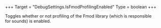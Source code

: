 +++
Target = "DebugSettings.IsFmodProfilingEnabled"
Type = boolean
+++

Toggles whether or not profiling of the Fmod library (which is responsible for sounds) is enabled.